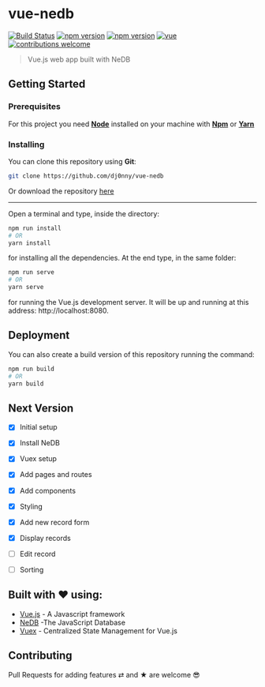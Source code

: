 # vue-nedb

[![Build Status](https://travis-ci.org/dj0nny/vue-nedb.svg?branch=develop)](https://travis-ci.org/dj0nny/vue-nedb)
[![npm version](https://badge.fury.io/js/vue.svg)](https://badge.fury.io/js/vue)
[![npm version](https://badge.fury.io/js/nedb.svg)](https://badge.fury.io/js/nedb)
[![vue](https://img.shields.io/badge/build%20with-vue-blue.svg)](https://img.shields.io/badge/build%20with-vue-blue.svg)
[![contributions welcome](https://img.shields.io/badge/contributions-welcome-brightgreen.svg?style=flat)](https://github.com/dwyl/esta/issues)

> Vue.js web app built with NeDB

## Getting Started

### Prerequisites

For this project you need [__Node__](https://nodejs.org/en/) installed on your machine with [__Npm__](https://www.npmjs.com/) or [__Yarn__](https://yarnpkg.com)

### Installing

You can clone this repository using __Git__:
```bash
git clone https://github.com/dj0nny/vue-nedb
```

Or download the repository [here](https://github.com/dj0nny/vue-nedb/archive/develop.zip)

---

Open a terminal and type, inside the directory:
```bash
npm run install 
# OR
yarn install
```

for installing all the dependencies. At the end type, in the same folder:
```bash
npm run serve
# OR
yarn serve
```
for running the Vue.js development server. It will be up and running at this address: http://localhost:8080.

## Deployment

You can also create a build version of this repository running the command:
```bash
npm run build
# OR
yarn build 
```

## Next Version

- [x] Initial setup
- [x] Install NeDB
- [x] Vuex setup
- [x] Add pages and routes
- [x] Add components
- [x] Styling
- [x] Add new record form
- [x] Display records
- [ ] Edit record
- [ ] Sorting


## Built with ❤️ using:

* [Vue.js](https://vuejs.org/) - A Javascript framework
* [NeDB](https://github.com/louischatriot/nedb) -The JavaScript Database
* [Vuex](https://vuex.vuejs.org/) - Centralized State Management for Vue.js

## Contributing

Pull Requests for adding features ⇄ and ★ are welcome 😎